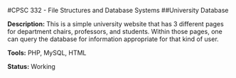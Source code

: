 #CPSC 332 - File Structures and Database Systems
##University Database

__Description:__ This is a simple university website that has 3 different pages for department chairs, professors, and students. Within those pages, one can query the database for information appropriate for that kind of user.

__Tools:__ PHP, MySQL, HTML

__Status:__ Working
